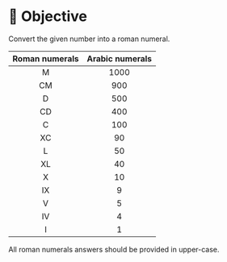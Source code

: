 # 🎯 Objective

Convert the given number into a roman numeral.

| Roman numerals | Arabic numerals |
| :------------: | :-------------: |
|       M        |       1000      |
|       CM       |       900       |
|       D        |       500       |
|       CD       |       400       |
|       C        |       100       |
|       XC       |       90        |
|       L        |       50        |
|       XL       |       40        |
|       X        |       10        |
|       IX       |       9         |
|       V        |       5         |
|       IV       |       4         |
|       I        |       1         |

All roman numerals answers should be provided in upper-case.
